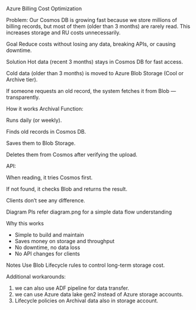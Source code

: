 Azure Billing Cost Optimization

Problem:
Our Cosmos DB is growing fast because we store millions of billing records, but most of them (older than 3 months) are rarely read. This increases storage and RU costs unnecessarily.

Goal
Reduce costs without losing any data, breaking APIs, or causing downtime.

Solution
Hot data (recent 3 months) stays in Cosmos DB for fast access.

Cold data (older than 3 months) is moved to Azure Blob Storage (Cool or Archive tier).

If someone requests an old record, the system fetches it from Blob — transparently.

How it works
Archival Function:

Runs daily (or weekly).

Finds old records in Cosmos DB.

Saves them to Blob Storage.

Deletes them from Cosmos after verifying the upload.

API:

When reading, it tries Cosmos first.

If not found, it checks Blob and returns the result.

Clients don’t see any difference.

Diagram
Pls refer diagram.png for a simple data flow understanding

Why this works
* Simple to build and maintain
* Saves money on storage and throughput
* No downtime, no data loss
* No API changes for clients

Notes
Use Blob Lifecycle rules to control long-term storage cost.

Additional workarounds:
1. we can also use ADF pipeline for data transfer. 
2. we can use Azure data lake gen2 instead of Azure storage accounts.
3. Lifecycle policies on Archival data also in storage account.

